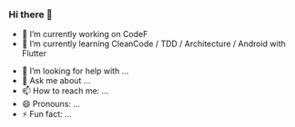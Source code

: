 ### Hi there 👋

<!--
**hydok/hydok** is a ✨ _special_ ✨ repository because its `README.md` (this file) appears on your GitHub profile.

Here are some ideas to get you started:-->

- 🔭 I’m currently working on CodeF
- 🌱 I’m currently learning CleanCode / TDD / Architecture / Android with Flutter
<!-- - 👯 I’m looking to collaborate on ... -->
- 🤔 I’m looking for help with ...
- 💬 Ask me about ...
- 📫 How to reach me: ...
- 😄 Pronouns: ...
- ⚡ Fun fact: ...

